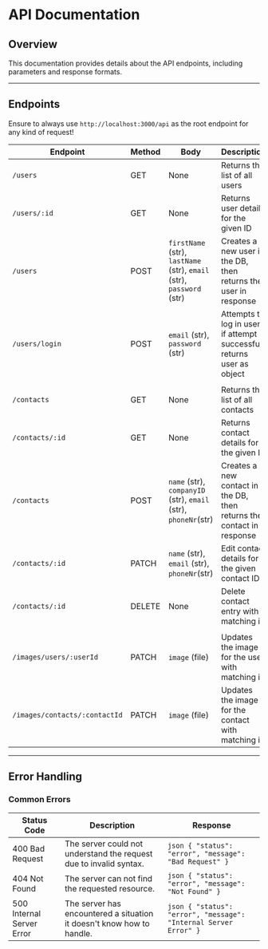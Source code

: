 # API Documentation

## Overview

This documentation provides details about the API endpoints, including parameters and response formats.

---

## Endpoints

Ensure to always use `http://localhost:3000/api` as the root endpoint for any kind of request!

| Endpoint          | Method | Body                                               | Description                            | 
|-------------------|--------|------------------------------------------------------|-------------------------------------|
| `/users`          | GET    | None                                                 | Returns the list of all users         |
| `/users/:id`      | GET    | None                                                 | Returns user details for the given ID   |
| `/users`          | POST   | `firstName` (str), `lastName` (str), `email` (str), `password` (str)           | Creates a new user in the DB, then returns the user in response        |
| `/users/login`    | POST   | `email` (str), `password` (str)                | Attempts to log in user, if attempt successful, returns user as object             |
| |   | ||
| `/contacts`       | GET    | None                                                 | Returns the list of all contacts         |
| `/contacts/:id`       | GET    | None                                                 | Returns contact details for the given ID        |
| `/contacts`       | POST    | `name` (str), `companyID` (str), `email` (str), `phoneNr`(str)                                                 | Creates a new contact in the DB, then returns the contact in response       |
| `/contacts/:id`       | PATCH    | `name` (str), `email` (str), `phoneNr`(str)   | Edit contact details for the given contact ID        |
| `/contacts/:id`       | DELETE    | None  | Delete contact entry with matching id        |
| |   | ||
| `/images/users/:userId`          | PATCH    | `image` (file)                      | Updates the image for the user with matching id         |
| `/images/contacts/:contactId`          | PATCH    | `image` (file)                      | Updates the image for the contact with matching id         |


---

## Error Handling

### Common Errors

| Status Code               | Description                                                           | Response                                                          |
|---------------------------|-----------------------------------------------------------------------|-------------------------------------------------------------------|
| 400 Bad Request           | The server could not understand the request due to invalid syntax.    | `json { "status": "error", "message": "Bad Request" } `           |
| 404 Not Found             | The server can not find the requested resource.                       | `json { "status": "error", "message": "Not Found" } `             |
| 500 Internal Server Error | The server has encountered a situation it doesn't know how to handle. | `json { "status": "error", "message": "Internal Server Error" } ` |
